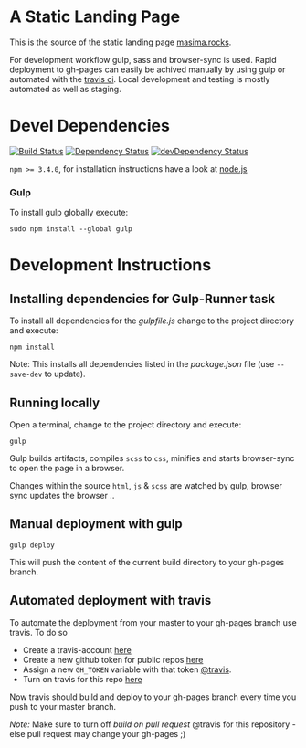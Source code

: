 # A Static Landing Page
This is the source of the static landing page [masima.rocks](http://masima.rocks).

For development workflow gulp, sass and browser-sync is used. Rapid deployment to gh-pages can easily be achived manually by using gulp or automated with the [travis ci](https://travis-ci.org). Local development and testing is mostly automated as well as staging.

# Devel Dependencies
[![Build Status](https://travis-ci.org/codeSessionsP2/masimapage.svg?branch=master)](https://travis-ci.org/codeSessionsP2/masimapage) 
[![Dependency Status](https://david-dm.org/codeSessionsP2/masimapage.svg)](https://david-dm.org/codeSessionsP2/masimapage) 
[![devDependency Status](https://david-dm.org/codeSessionsP2/masimapage/dev-status.svg)](https://david-dm.org/codeSessionsP2/masimapage#info=devDependencies)

`npm >= 3.4.0`, for installation instructions have a look at [node.js](https://nodejs.org/en/download/)

### Gulp

To install gulp globally execute: 
```
sudo npm install --global gulp
```

# Development Instructions

## Installing dependencies for Gulp-Runner task

To install all dependencies for the *gulpfile.js* change to the project directory and execute:
```
npm install
```

Note: This installs all dependencies listed in the *package.json* file (use `--save-dev` to update). 

## Running locally
Open a terminal, change to the project directory and execute:
```
gulp
```
Gulp builds artifacts, compiles `scss` to `css`, minifies and starts browser-sync to open the page in a browser. 

Changes within the source `html`, `js` & `scss` are watched by gulp, browser sync updates the browser ..

## Manual deployment with gulp
```
gulp deploy
```
This will push the content of the current build directory to your gh-pages branch. 

## Automated deployment with travis
To automate the deployment from your master to your gh-pages branch use travis. To do so 

- Create a travis-account [here](https://travis-ci.org)
- Create a new github token for public repos [here](https://github.com/settings/tokens)
- Assign a new `GH_TOKEN` variable with that token [@travis](https://docs.travis-ci.com/user/environment-variables/#Defining-Variables-in-Repository-Settings).
- Turn on travis for this repo [here](https://travis-ci.org/profile)

Now travis should build and deploy to your gh-pages branch every time you push to your master branch.

*Note:* Make sure to turn off *build on pull request* @travis for this repository - else pull request may change your gh-pages ;)
